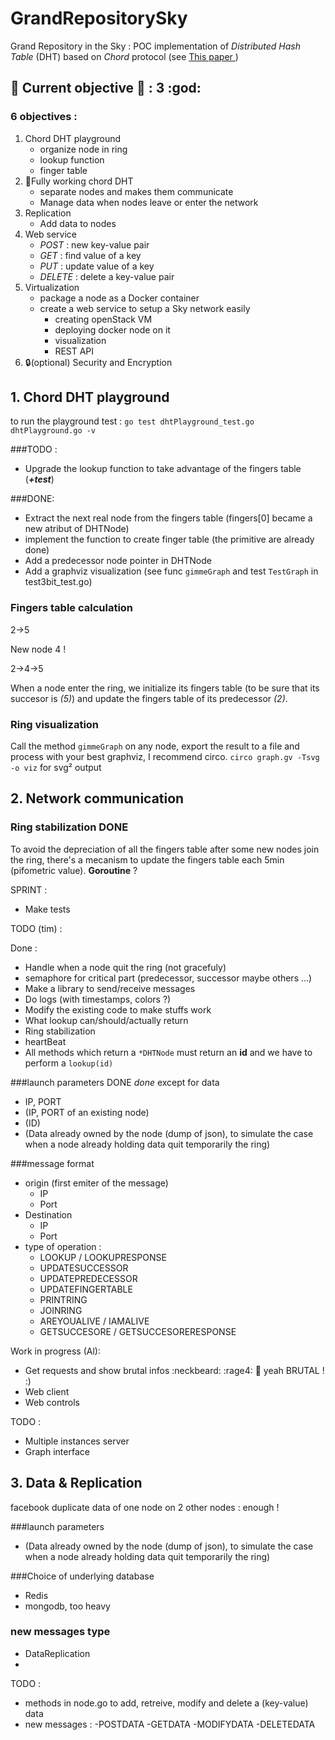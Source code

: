 GrandRepositorySky
==================

Grand Repository in the Sky : POC implementation of _Distributed Hash Table_ (DHT) based on _Chord_ protocol (see [This paper ](http://pdos.csail.mit.edu/papers/chord:sigcomm01/chord_sigcomm.pdf))

:construction: Current objective :construction: : **3** :god:
---------------------

### 6 objectives : 
1. Chord DHT playground 
	- organize node in ring
	- lookup function
	- finger table
2. :wrench:Fully working chord DHT
	- separate nodes and makes them communicate
	- Manage data when nodes leave or enter the network
3. Replication
	- Add data to nodes
4. Web service
	- _POST_ : new key-value pair
	- _GET_ : find value of a key
	- _PUT_ : update value of a key
	- _DELETE_ : delete a key-value pair
5. Virtualization 
	- package a node as a Docker container
	- create a web service to setup a Sky network easily
		- creating openStack VM
		- deploying docker node on it
		- visualization
		- REST API
6. :lock:(optional) Security and Encryption



## 1. Chord DHT playground 

to run the playground test : 
`go test dhtPlayground_test.go dhtPlayground.go -v`

###TODO : 
- Upgrade the lookup function to take advantage of the fingers table (***+test***)

###DONE:
- Extract the next real node from the fingers table (fingers[0] became a new atribut of DHTNode)
- implement the function to create finger table (the primitive are already done)
- Add a predecessor node pointer in DHTNode
- Add a graphviz visualization (see func ``gimmeGraph`` and test ``TestGraph`` in test3bit_test.go)

### Fingers table calculation 

2->5

New node 4 !

2->4->5

When a node enter the ring, we initialize its fingers table (to be sure that its succesor is *(5)*) and update the fingers table of its predecessor *(2)*. 


### Ring visualization
Call the method ``gimmeGraph`` on any node, export the result to a file and process with your best graphviz, I recommend circo. ``circo graph.gv -Tsvg -o viz`` for svg² output

## 2. Network communication
### Ring stabilization DONE
To avoid the depreciation of all the fingers table after some new nodes join the ring, there's a mecanism to update the fingers table each 5min (pifometric value).
**Goroutine** ?

SPRINT : 
- Make tests

TODO (tim) :

Done : 
- Handle when a node quit the ring (not gracefuly)
- semaphore for critical part (predecessor, successor maybe others ...)
- Make a library to send/receive messages 		
- Do logs (with timestamps, colors ?) 		
- Modify the existing code to make stuffs work 
- What lookup can/should/actually return 
- Ring stabilization 
- heartBeat 
- All methods which return a `*DHTNode` must return an **id** and we have to perform a `lookup(id)`

###launch parameters DONE
*done* except for data
- IP, PORT 
- (IP, PORT of an existing node)
- (ID)
- (Data already owned by the node (dump of json), to simulate the case when a node already holding data quit temporarily the ring)


###message format
- origin (first emiter of the message)
	- IP
	- Port
- Destination
	- IP
	- Port
- type of operation :
	- LOOKUP / LOOKUPRESPONSE
	- UPDATESUCCESSOR
	- UPDATEPREDECESSOR
	- UPDATEFINGERTABLE
	- PRINTRING
	- JOINRING
	- AREYOUALIVE / IAMALIVE
	- GETSUCCESORE / GETSUCCESORERESPONSE


Work in progress (Al):
- Get requests and show brutal infos :neckbeard: :rage4: :boar: yeah BRUTAL ! :)
- Web client
- Web controls


TODO :
- Multiple instances server
- Graph interface



## 3. Data & Replication
facebook duplicate data of one node on 2 other nodes : enough !

###launch parameters 
- (Data already owned by the node (dump of json), to simulate the case when a node already holding data quit temporarily the ring)

###Choice of underlying database
- Redis
- mongodb, too heavy

### new messages type
- DataReplication
- 
TODO : 
- methods in node.go to add, retreive, modify and delete a (key-value) data
- new messages : 
	-POSTDATA
	-GETDATA
	-MODIFYDATA
	-DELETEDATA
